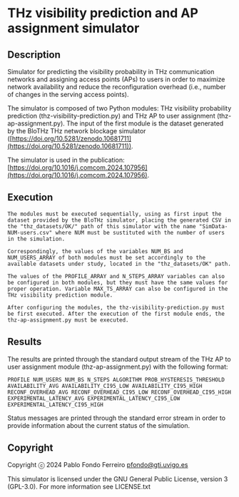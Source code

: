 # THz visibility prediction and AP assignment simulator

## Description

Simulator for predicting the visibility probability in THz communication networks and assigning access points (APs) to users in order to maximize network availability and reduce the reconfiguration overhead (i.e., number of changes in the serving access points).

The simulator is composed of two Python modules: THz visibility probability prediction (thz-visibility-prediction.py) and THz AP to user assignment (thz-ap-assignment.py). The input of the first module is the dataset generated by the BloTHz THz network blockage simulator ([https://doi.org/10.5281/zenodo.10681711](https://doi.org/10.5281/zenodo.10681711)).

The simulator is used in the publication: [https://doi.org/10.1016/j.comcom.2024.107956](https://doi.org/10.1016/j.comcom.2024.107956).

## Execution

	The modules must be executed sequentially, using as first input the dataset provided by the BloTHz simulator, placing the generated CSV in the "thz_datasets/OK/" path of this simulator with the name "SimData-NUM-users.csv" where NUM must be sustituted with the number of users in the simulation.
	
	Correspondingly, the values of the variables NUM_BS and NUM_USERS_ARRAY of both modules must be set accordingly to the available datasets under study, located in the "thz_datasets/OK" path.
	
	The values of the PROFILE_ARRAY and N_STEPS_ARRAY variables can also be configured in both modules, but they must have the same values for proper operation. Variable MAX_TS_ARRAY can also be configured in the THz visibility prediction module.
	
	After configuring the modules, the thz-visibility-prediction.py must be first executed. After the execution of the first module ends, the thz-ap-assignment.py must be executed.


## Results

The results are printed through the standard output stream of the THz AP to user assignment module (thz-ap-assignment.py) with the following format:

    PROFILE NUM_USERS NUM_BS N_STEPS ALGORITHM PROB_HYSTERESIS_THRESHOLD AVAILABILITY_AVG AVAILABILITY_CI95_LOW AVAILABILITY_CI95_HIGH RECONF_OVERHEAD_AVG RECONF_OVERHEAD_CI95_LOW RECONF_OVERHEAD_CI95_HIGH EXPERIMENTAL_LATENCY_AVG EXPERIMENTAL_LATENCY_CI95_LOW EXPERIMENTAL_LATENCY_CI95_HIGH

Status messages are printed through the standard error stream in order to provide information about the current status of the simulation.

## Copyright

Copyright ⓒ 2024 Pablo Fondo Ferreiro <pfondo@gti.uvigo.es>

This simulator is licensed under the GNU General Public License, version 3 (GPL-3.0). For more information see LICENSE.txt
